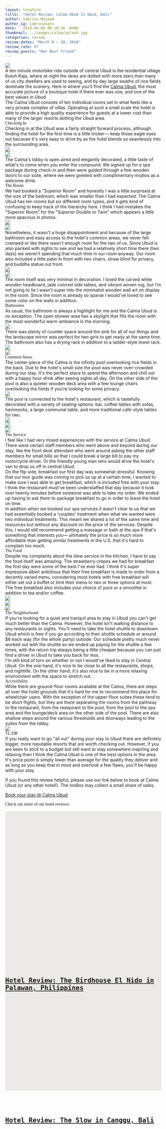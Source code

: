 ```yaml
---
layout: longform
title:  "Hotel Review: Calma Ubud in Ubud, Bali"
author: Sabrina Majeed
author_ig: sabrinasans
date:   2018-04-08 00:10:36 -0400
thumbnail: ../images/calma/splash.jpg
categories: review
review_dates: "March 8 — 10, 2018"
review_rate: 87
review_guests: "Her Best Friend"
---
```



<img class="mt4-ns mt3 mb4-ns mb3" src="/images/calma/splash.jpg">


<p class="pb4 f4" style="max-width: 650px; margin: auto;">
A ten minute motorbike ride outside of central Ubud is the residential village Kutuh Kaja, where at night the skies are dotted with more stars than many of us city dwellers are used to seeing, and by day large swaths of rice fields dominate the scenery. Here is where you'll find the <a href="https://www.agoda.com/partners/partnersearch.aspx?cid=1801609&pcs=1&hl=en&hid=1258271" targt="new">Calma Ubud</a>, the most accurate picture of a boutique hotel if there ever was one, and one of the best values in Ubud.</p>

<p class="pb3 pb4-ns" style="max-width: 650px; margin: auto;">
The Calma Ubud consists of ten individual rooms set in what feels like a very private complex of villas. Operating at such a small scale the hotel is able to provide a high quality experience for guests at a lower cost than many of the larger resorts dotting the Ubud area.</p>

<p id="anchor" class="f3 pb2" style="max-width: 650px; margin: auto; font-family: 'Gilroy-ExtraBold';">Checking In</p>

<p class="pb4-ns pb3" style="max-width: 650px; margin: auto;">
Checking in at the Ubud was a fairly straight forward process, although finding the hotel for the first time is a little tricker— keep those eagle eyes out because it's very easy to drive by as the hotel blends so seamlessly into the surrounding area.</p>

<div class="fl w-100 w-50-ns pr1-ns mb1 mb0-ns">
<img src="../images/calma/6.jpg">
</div>
<div class="fl w-100 w-50-ns pl1-ns mb3 mb4-ns">
<img src="../images/calma/3.jpg">
</div>

<p class="pb4-ns pb3" style="max-width: 650px; margin: auto;">
The Calma's lobby is open aired and elegantly decorated, a little taste of what's to come when you enter the compound. We signed up for a spa package during check-in and then were guided through a few wooden doors to our suite, where we were greeted with complimentary mojitos as a welcome drink.</p>


<p class="f3 pb2" style="max-width: 650px; margin: auto; font-family: 'Gilroy-ExtraBold';">The Room</p>

<p class="pb4-ns pb3" style="max-width: 650px; margin: auto;">
We had booked a "Superior Room" and honestly I was a little surprised at the size of the bedroom, which was smaller than I had expected. The Calma Ubud has ten rooms but six different room types, and it gets kind of confusing to keep track of the hierarchy here. I think I had mistaken the "Superior Room" for the "Superior Double or Twin" which appears a little more spacious in photos.</p>

<div class="fl w-100 w-50-ns pr1-ns mb1 mb2-ns">
<img src="../images/calma/1.jpg">
</div>
<div class="fl w-100 w-50-ns pl1-ns mb3 mb4-ns">
<img src="../images/calma/5.jpg">
</div>

<p class="pb4-ns pb3" style="max-width: 650px; margin: auto;">
Nonetheless, it wasn't a huge disappointment and because of the large bathroom and easy access to the hotel's common areas, we never felt cramped or like there wasn't enough room for the two of us. Since Ubud is also packed with sights to see and we had a relatively short time there (two days) we weren't spending that much time in our room anyway. Our room also included a little patio in front with two chairs, straw blind for privacy, and buddha statue out front.</p>

<div class="fl w-100 mb1 mb2-ns">
<img src="../images/calma/4.jpg">
</div>
<div class="fl w-100 mb3 mb4-ns">
<img src="../images/calma/2.jpg">
</div>

<p class="pb4-ns pb3" style="max-width: 650px; margin: auto;">
The room itself was very minimal in decoration. I loved the carved white wooden headboard, jade colored side tables, and vibrant woven rug, but I'm not going to lie I wasn't super into the minimalist wooden wall art on display in the room. Since the room is already so sparse I would've loved to see some color on the walls in addition.</p>


<p class="f3 pb2" style="max-width: 650px; margin: auto; font-family: 'Gilroy-ExtraBold';"> Bathrooms</p>

<p class="pb4-ns pb3" style="max-width: 650px; margin: auto;">As usual, the bathroom is always a highlight for me and the Calma Ubud is no exception. The open shower area has a skylight that fills the room with the most wonderful warm ambiance in the morning.</p>

<div class="fn center mb3 mb4-ns tc" style="max-width: 650px">
<img src="../images/calma/7.jpg">
</div>

<p class="pb4-ns pb3" style="max-width: 650px; margin: auto;">
There was plenty of counter space around the sink for all of our things and the landscape mirror was perfect for two girls to get ready at the same time. The bathroom also has a drying rack in addition to a ladder-style towel rack.</p>

<div class="fl w-100 w-50-ns pr1-ns mb1 mb2-ns">
<img src="../images/calma/9.jpg">
</div>
<div class="fl w-100 w-50-ns pl1-ns mb3 mb4-ns">
<img src="../images/calma/8.jpg">
</div>


<p class="f3 pb2" style="max-width: 650px; margin: auto; font-family: 'Gilroy-ExtraBold';">Common Areas</p>

<p class="pb3 pb4-ns" style="max-width: 650px; margin: auto;">The center-piece of the Calma is the infinity pool overlooking rice fields in the back. Due to the hotel's small size the pool was never over-crowded during our stay. It's the perfect place to spend the afternoon and chill out with a happy hour drink after seeing sights all day. On the other side of the pool is also a quieter wooden deck area with a few lounge chairs overlooking the fields if you're looking for some privacy.
</p>

<div class="fl w-100 mb3 mb4-ns">
<img src="../images/calma/18.jpg">
</div>

<p class="pb4-ns pb3" style="max-width: 650px; margin: auto;">The pool is connected to the hotel's restaurant, which is tastefully decorated with a variety of seating options: bar, coffee tables with sofas, hammocks, a large communal table, and more traditional cafe-style tables for two.
</p>

<div class="fl w-100 mb1 mb2-ns">
<img src="../images/calma/11.jpg">
</div>
<div class="fl w-100 w-50-ns pr1-ns mb1 mb0-ns">
<img src="../images/calma/12.jpg">
</div>
<div class="fl w-100 w-50-ns pl1-ns mb3 mb4-ns">
<img src="../images/calma/13.jpg">
</div>

<p class="f3 pb2" style="max-width: 650px; margin: auto; font-family: 'Gilroy-ExtraBold';">The Service</p>

<p class="pb3" style="max-width: 650px; margin: auto;">I feel like I had very mixed experiences with the service at Calma Ubud. There were certain staff members who went above and beyond during our stay, like the front desk attendant who went around asking the other staff members for small bills so that I could break a large bill to pay my motorcycle driver. Or the friendly young man who would drive the hotel's van to drop us off in central Ubud.</p>

<p class="pb3" style="max-width: 650px; margin: auto;">On the flip side, breakfast our first day was somewhat stressful. Knowing that our tour guide was coming to pick us up at a certain time, I wanted to make sure I was able to get breakfast, which is included free with your stay. I think the restaurant must've been understaffed that day because it took over twenty minutes before someone was able to take my order. We ended up having to ask them to package breakfast to go in order to leave the hotel on time.</p>

<p class="pb3 pb4-ns" style="max-width: 650px; margin: auto;">In addition when we booked our spa services it wasn't clear to us that we had essentially booked a 'couples' treatment when what we wanted were two individual treatments. This meant we shared a lot of the same time and resources but without any discount on the price of the services. Despite this, I would still recommend getting a massage or bath at the spa if that's something that interests you— ultimately the price is so much more affordable than getting similar treatments in the U.S. that it's hard to complain too much.</p>

<p class="f3 pb2" style="max-width: 650px; margin: auto; font-family: 'Gilroy-ExtraBold';">The Food</p>

<p class="pb4-ns pb3" style="max-width: 650px; margin: auto;">Despite my complaints about the slow service in the kitchen, I have to say the food itself was amazing. The strawberry crepes we had for breakfast the first day were some of the best I've ever had. I think it's super impressive albeit ambitious that their free breakfast is made to order from a decently varied menu, considering most hotels with free breakfast will either set out a buffet or limit their menu to two or three options at most. The free breakfast also includes your choice of juice or a smoothie in addition to tea and/or coffee.</p>

<div class="fl w-100 mb1 mb2-ns">
<img src="../images/calma/14.jpg">
</div>
<div class="fl w-100 w-50-ns pr1-ns mb1 mb0-ns">
<img src="../images/calma/15.jpg">
</div>
<div class="fl w-100 w-50-ns pl1-ns mb3 mb4-ns">
<img src="../images/calma/16.jpg">
</div>

<p class="f3 pb2" style="max-width: 650px; margin: auto; font-family: 'Gilroy-ExtraBold';">The Neighborhood</p>

<p class="pb3" style="max-width: 650px; margin: auto;">
If you're looking for a quiet and tranquil area to stay in Ubud you can't get much better than the Calma. However, the hotel isn't walking distance to any restaurants or sights. You'll need to take the hotel shuttle to downtown Ubud which is free if you go according to their shuttle schedule or around $6 each way (for the whole party) outside. Our schedule pretty much never worked out with the shuttle so we ended up paying for the shuttle a few times, with the return trip always being a little cheaper because you can just find a driver in Ubud to take you back for less.</p>

<p class="pb3 pb4-ns" style="max-width: 650px; margin: auto;">
I'm still kind of torn on whether or not I would've liked to stay in Central Ubud. On the one hand, it's nice to be close to all the restaurants, shops, and nightlife. On the other hand, it's also nice to be in a more relaxing environment with the space to stretch out.</p>

<p class="f3 pb2" style="max-width: 650px; margin: auto; font-family: 'Gilroy-ExtraBold';">Accessibility</p>

<p class="pb4" style="max-width: 650px; margin: auto;">
While there are ground-floor rooms available at the Calma, there are steps all over the hotel grounds that it's hard for me to recommend this place for wheelchair users. With the exception of the upper-floor suites these tend to be short flights, but they are there separating the rooms from the pathway to the restaurant, from the restaurant to the pool, from the pool to the spa area and the lounge/deck area on the other side of the pool. There are also shallow steps around the various thresholds and doorways leading to the suites from the lobby.</p>

<div class="fl w-100 mb3 mb4-ns">
<img src="../images/calma/17.jpg">
</div>

<p class="f3 pb2" style="max-width: 650px; margin: auto; font-family: 'Gilroy-ExtraBold';">TL;DR</p>

<p class="pb4" style="max-width: 650px; margin: auto;">
If you really want to go "all out" during your stay to Ubud there are definitely bigger, more reputable resorts that are worth checking out. However, if you are keen to stick to a budget but still want to stay somewhere inspiring and relaxing then I think the Calma Ubud is one of the best options in the area. It's price point is simply lower than average for the quality they deliver and as long as you keep that in mind and overlook a few flaws, you'll be happy with your stay.</p>

<div class="tc tl-ns" style="max-width: 650px; margin: auto;">
<p class="lh-copy">If you found this review helpful, please use our link below to book at Calma Ubud (or any other hotel!). The InnBox may collect a small share of sales.</p>
<a target="_blank" class="f5 link ba bw1 ph3 pv2 mb2 dib orange" href="https://www.agoda.com/partners/partnersearch.aspx?cid=1801609&pcs=1&hl=en&hid=1258271">Book your stay @ Calma Ubud</a>
</div>

<p class="tc f3 pt5 pb3 lh-title" style="font-family: 'Gilroy-ExtraBold'">Check out more of our hotel reviews:</p>

<div class="fl w-100 w-50-ns pr2-ns mb4">
  <a href="http://theinnbox.co/birdhouse-el-nido-review/"><div class="relative" style="height: 450px; background-color:#ECEAE7;">
    <div class="bg-center cover" style="background-image: url('../images/birdhouse/1.jpg'); padding-bottom:100%; width:100%;"></div>
    <div class="absolute bottom-2 bg-white pv3 ph4 mh4">
      <h2 style="font-family: 'Inconsolata', monospace;" class="mb1">
      <a class="f5 lh-title post-link" href="http://theinnbox.co/birdhouse-el-nido-review/">Hotel Review: The Birdhouse El Nido in Palawan, Philippines</a>
      </h2>
    </div>
  </div>
</a>
</div>

<div class="fl w-100 w-50-ns pl2-ns mb1 mb0-ns">
  <a href="http://theinnbox.co/the-slow-canggu-bali-review/"><div class="relative" style="height: 450px; background-color:#ECEAE7;">
    <div class="bg-center cover" style="background-image: url('../images/slow/01.jpg'); padding-bottom:100%; width:100%;"></div>
    <div class="absolute bottom-2 bg-white pv3 ph4 mh4">
      <h2 style="font-family: 'Inconsolata', monospace;" class="mb1">
      <a class="f5 lh-title post-link" href="http://theinnbox.co/the-slow-canggu-bali-review/">Hotel Review: The Slow in Canggu, Bali</a>
      </h2>
    </div>
  </div>
</a>
</div>
